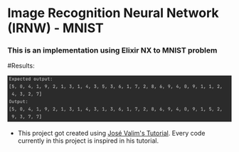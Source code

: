 # Image Recognition Neural Network (IRNW) - MNIST

### This is an implementation using Elixir NX to MNIST problem

#Results:

![Result](result.png)

- This project got created using [José Valim's Tutorial](https://www.youtube.com/watch?v=fPKMmJpAGWc). Every code currently in this project is inspired in his tutorial.
